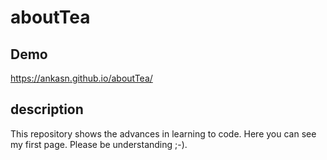 # aboutTea
## Demo ##
https://ankasn.github.io/aboutTea/
## description ##
This repository shows the advances in learning to code. Here you can see my first page. 
Please be understanding ;-).
